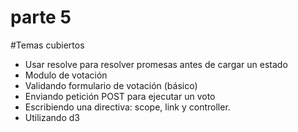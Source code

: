 # parte 5

#Temas cubiertos

* Usar resolve para resolver promesas antes de cargar un estado
* Modulo de votación
* Validando formulario de votación (básico)
* Enviando petición POST para ejecutar un voto
* Escribiendo una directiva: scope, link y controller.
* Utilizando d3

